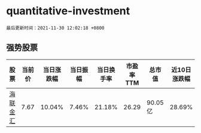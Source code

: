 # quantitative-investment

`最后更新时间：2021-11-30 12:02:18 +0800`

## 强势股票

|股票|当前价|当日涨跌幅|当日振幅|当日换手率|市盈率TTM|总市值|近10日涨跌幅|
|----|----|----|----|----|----|----|----|
|[海联金汇](https://xueqiu.com/S/SZ002537)|7.67|10.04%|7.46%|21.18%|26.29|90.05亿|28.69%|
